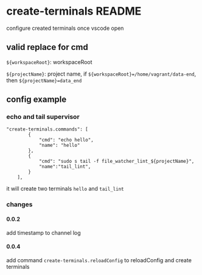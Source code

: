 # create-terminals README

configure created terminals once vscode open


## valid replace for cmd

`${workspaceRoot}`: workspaceRoot

`${projectName}`: project name, if `${workspaceRoot}=/home/vagrant/data-end`, then `${projectName}=data_end`

## config example

### echo and tail supervisor

```
"create-terminals.commands": [
        {
            "cmd": "echo hello",
            "name": "hello"
        },
        {
            "cmd": "sudo s tail -f file_watcher_lint_${projectName}",
            "name":"tail_lint",
        }
    ],
```

it will create two terminals `hello` and `tail_lint`

### changes

#### 0.0.2

add timestamp to channel log

#### 0.0.4

add command `create-terminals.reloadConfig` to reloadConfig and create terminals

